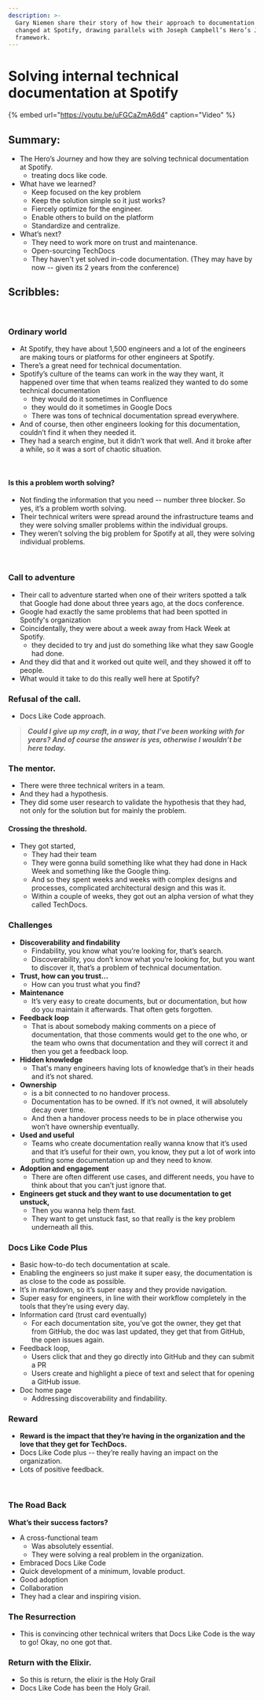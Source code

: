 ```yaml
---
description: >-
  Gary Niemen share their story of how their approach to documentation has
  changed at Spotify, drawing parallels with Joseph Campbell’s Hero’s Journey
  framework.
---
```


# Solving internal technical documentation at Spotify

{% embed url="https://youtu.be/uFGCaZmA6d4" caption="Video" %}

## Summary:

* The Hero’s Journey and how they are solving technical documentation at Spotify.
  * treating docs like code. ‌ 
* What have we learned?
  * Keep focused on the key problem
  * Keep the solution simple so it just works? 
  * Fiercely optimize for the engineer.
  * Enable others to build on the platform
  * Standardize and centralize. 
* What’s next?
  * They need to work more on trust and maintenance.
  * Open-sourcing TechDocs
  * They haven't yet solved in-code documentation. \(They may have by now -- given its 2 years from the conference\)

## Scribbles:

‌

### Ordinary world

* At Spotify, they have about 1,500 engineers and a lot of the engineers are making tours or platforms for other engineers at Spotify. 
* There’s a great need for technical documentation. 
* Spotify’s culture of the teams can work in the way they want, it happened over time that when teams realized they wanted to do some technical documentation
  * they would do it sometimes in Confluence
  * they would do it sometimes in Google Docs
  * There was tons of technical documentation spread everywhere. 
* And of course, then other engineers looking for this documentation, couldn’t find it when they needed it. 
* They had a search engine, but it didn’t work that well. And it broke after a while, so it was a sort of chaotic situation.

‌

#### Is this a problem worth solving? 

* Not finding the information that you need -- number three blocker. So yes, it’s a problem worth solving.
* Their technical writers were spread around the infrastructure teams and they were solving smaller problems within the individual groups. 
* They weren’t solving the big problem for Spotify at all, they were solving individual problems. 

‌

### Call to adventure

* Their call to adventure started when one of their writers spotted a talk that Google had done about three years ago, at the docs conference.
* Google had exactly the same problems that had been spotted in Spotify's organization  
* Coincidentally, they were about a week away from Hack Week at Spotify. 
  * they decided to try and just do something like what they saw Google had done.
* And they did that and it worked out quite well, and they showed it off to people.
* What would it take to do this really well here at Spotify? 

### Refusal of the call. 

* Docs Like Code approach. 

> _**Could I give up my craft, in a way, that I’ve been working with for years? And of course the answer is yes, otherwise I wouldn’t be here today.**_

### The mentor. 

* There were three technical writers in a team.
* And they had a hypothesis. 
* They did some user research to validate the hypothesis that they had, not only for the solution but for mainly the problem. 

#### Crossing the threshold.

* They got started,
  * They had their team 
  * They were gonna build something like what they had done in Hack Week and something like the Google thing. 
  * And so they spent weeks and weeks with complex designs and processes, complicated architectural design and this was it. 
  * Within a couple of weeks, they got out an alpha version of what they called TechDocs. 

### Challenges

* **Discoverability and findability**
  * Findability, you know what you’re looking for, that’s search. 
  * Discoverability, you don’t know what you’re looking for, but you want to discover it, that’s a problem of technical documentation. 
* **Trust, how can you trust…** 
  * How can you trust what you find?
* **Maintenance**
  * It’s very easy to create documents, but or documentation, but how do you maintain it afterwards. That often gets forgotten. 
* **Feedback loop**
  * That is about somebody making comments on a piece of documentation, that those comments would get to the one who, or the team who owns that documentation and they will correct it and then you get a feedback loop.
* **Hidden knowledge**
  * That's many engineers having lots of knowledge that’s in their heads and it’s not shared. 
* **Ownership** 
  * is a bit connected to no handover process. 
  * Documentation has to be owned. If it’s not owned, it will absolutely decay over time. 
  * And then a handover process needs to be in place otherwise you won’t have ownership eventually. 
* **Used and useful**
  * Teams who create documentation really wanna know that it’s used and that it’s useful for their own, you know, they put a lot of work into putting some documentation up and they need to know.
* **Adoption and engagement** 
  * There are often different use cases, and different needs, you have to think about that you can’t just ignore that. 
* **Engineers get stuck and they want to use documentation to get unstuck,** 
  * Then you wanna help them fast. 
  * They want to get unstuck fast, so that really is the key problem underneath all this. 

### Docs Like Code Plus

* Basic how-to-do tech documentation at scale.
* Enabling the engineers so just make it super easy, the documentation is as close to the code as possible.
*  It’s in markdown, so it’s super easy and they provide navigation.
* Super easy for engineers, in line with their workflow completely in the tools that they’re using every day.
* Information card \(trust card eventually\) 
  * For each documentation site, you’ve got the owner, they get that from GitHub, the doc was last updated, they get that from GitHub, the open issues again.
* Feedback loop, 
  * Users click that and they go directly into GitHub and they can submit a PR 
  * Users create and highlight a piece of text and select that for opening a GitHub issue. 
* Doc home page
  * Addressing discoverability and findability. 

### Reward

* **Reward is the impact that they’re having in the organization and the love that they get for TechDocs.**
* Docs Like Code plus -- they’re really having an impact on the organization.
* Lots of positive feedback.

‌

### The Road Back

**What’s their success factors?** 

* A cross-functional team
  * Was absolutely essential.
  * They were solving a real problem in the organization. 
* Embraced Docs Like Code
* Quick development of a minimum, lovable product. 
* Good adoption 
* Collaboration 
* They had a clear and inspiring vision.

### The Resurrection

* This is convincing other technical writers that Docs Like Code is the way to go! Okay, no one got that. 

### Return with the Elixir. 

* So this is return, the elixir is the Holy Grail
*  Docs Like Code has been the Holy Grail. ‌

